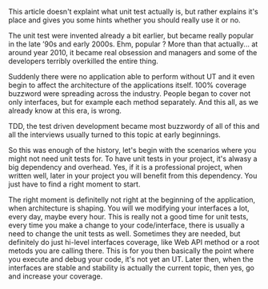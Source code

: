 This article doesn't explaint what unit test actually is, but rather explains it's place and gives you some hints whether you should really use it or no.

The unit test were invented already a bit earlier, but became really popular in the late ’90s and early 2000s.
Ehm, popular ? More than that actually... at around year 2010, it became real obsession and managers and some of the developers terribly overkilled the entire thing.

Suddenly there were no application able to perform without UT and it even begin to affect the architecture of the applications itself. 100% coverage buzzword were spreading across the industry. People began to cover not only interfaces, but for example each method separately. And this all, as we already know at this era, is wrong.

TDD, the test driven development became most buzzwordy of all of this and all the interviews usually turned to this topic at early beginnings.

So this was enough of the history, let's begin with the scenarios where you might not need unit tests for.
To have unit tests in your project, it's alwasy a big dependency and overhead. Yes, if it is a professional project,  when written well, later in your project you will benefit from this dependency. You just have to find a right moment to start. 

The right moment is definitelly not right at the beginning of the application, when architecture is shaping. You will we modifying your interfaces a lot, every day, maybe every hour. This is really not a good time for unit tests, every time you make a change to your code/interface, there is usually a need to change the unit tests as well. Sometimes they are needed, but definitely do just hi-level interfaces coverage, like Web API method or a root metods you are calling there. This is for you then basically the point where you execute and debug your code, it's not yet an UT.
Later then, when the interfaces are stable and stability is actually the current topic, then yes, go and increase your coverage.
<!--stackedit_data:
eyJoaXN0b3J5IjpbLTE0MzY1NDA0NjIsNjQxMDAyNjExLC0xMj
A0NTIyOTYwLDk3MDgxODQ2OCwyMDQ4MjQ5NDAwLDE2OTc4MDEy
MDcsLTExOTE2NTI1NDQsNzU5NjI2ODI0LC0xMzU1ODYyNDkxLC
0xODU4MjY4OTg2LC0yMzQ1NTUyMDYsLTcyNTEyMTA1LDQ5Nzgx
ODgxMCwtMjA4ODc0NjYxMl19
-->